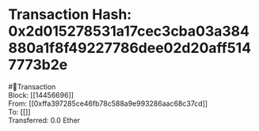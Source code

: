 
Transaction Hash: 0x2d015278531a17cec3cba03a384880a1f8f49227786dee02d20aff5147773b2e
====================================================================================
  
#💸Transaction  
Block: [[14456696]]  
From: [[0xffa397285ce46fb78c588a9e993286aac68c37cd]]  
To: [[]]  
Transferred: 0.0 Ether